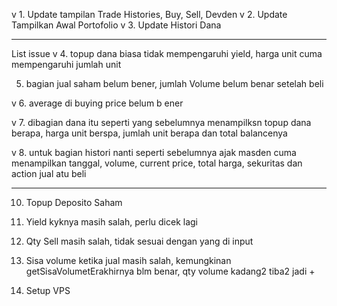 v 1. Update tampilan Trade Histories, Buy, Sell, Devden
v 2. Update Tampilkan Awal Portofolio
v 3. Update Histori Dana

------------

List issue
v 4. topup dana biasa tidak mempengaruhi yield, harga unit cuma mempengaruhi jumlah unit

5. ⁠bagian jual saham belum bener,
jumlah Volume belum benar setelah beli

v 6. ⁠average di buying price belum b
ener

v 7. ⁠dibagian dana itu seperti yang sebelumnya menampilksn topup dana berapa, harga unit berspa, jumlah unit berapa dan total balancenya

v 8. ⁠untuk bagian histori nanti seperti sebelumnya ajak masden cuma menampilkan tanggal, volume, current price, total harga, sekuritas dan action jual atu beli

-------------

10. Topup Deposito Saham
11. Yield kyknya masih salah, perlu dicek lagi
12. Qty Sell masih salah, tidak sesuai dengan yang di input
13. Sisa volume ketika jual masih salah, kemungkinan getSisaVolumetErakhirnya blm benar, qty volume kadang2 tiba2 jadi +

14. Setup VPS
